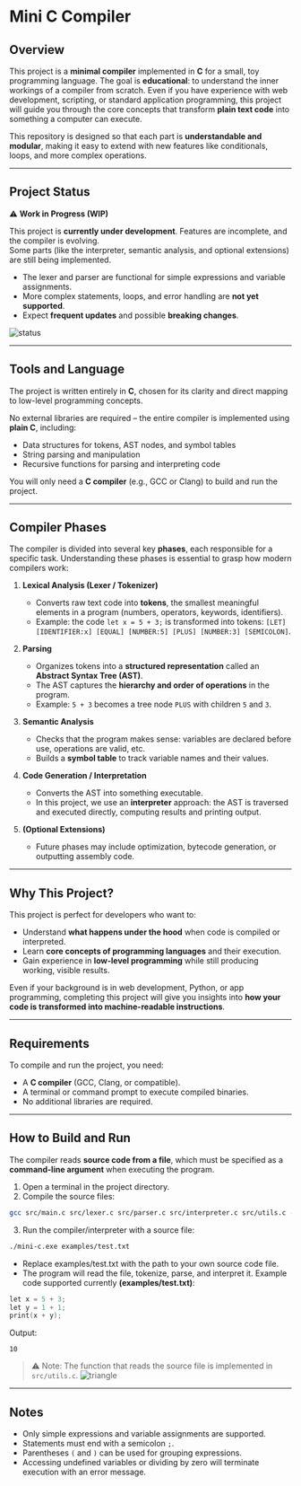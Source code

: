 # Mini C Compiler

## Overview

This project is a **minimal compiler** implemented in **C** for a small, toy programming language. The goal is **educational**: to understand the inner workings of a compiler from scratch. Even if you have experience with web development, scripting, or standard application programming, this project will guide you through the core concepts that transform **plain text code** into something a computer can execute.  

This repository is designed so that each part is **understandable and modular**, making it easy to extend with new features like conditionals, loops, and more complex operations.  

---

## Project Status

⚠️ **Work in Progress (WIP)**

This project is **currently under development**. Features are incomplete, and the compiler is evolving.  
Some parts (like the interpreter, semantic analysis, and optional extensions) are still being implemented.

- The lexer and parser are functional for simple expressions and variable assignments.
- More complex statements, loops, and error handling are **not yet supported**.
- Expect **frequent updates** and possible **breaking changes**.

![status](https://img.shields.io/badge/status-in%20progress-yellow)

---

## Tools and Language

The project is written entirely in **C**, chosen for its clarity and direct mapping to low-level programming concepts.  

No external libraries are required – the entire compiler is implemented using **plain C**, including:  
- Data structures for tokens, AST nodes, and symbol tables  
- String parsing and manipulation  
- Recursive functions for parsing and interpreting code

You will only need a **C compiler** (e.g., GCC or Clang) to build and run the project.

---

## Compiler Phases

The compiler is divided into several key **phases**, each responsible for a specific task. Understanding these phases is essential to grasp how modern compilers work:

1. **Lexical Analysis (Lexer / Tokenizer)**  
   - Converts raw text code into **tokens**, the smallest meaningful elements in a program (numbers, operators, keywords, identifiers).  
   - Example: the code `let x = 5 + 3;` is transformed into tokens: `[LET] [IDENTIFIER:x] [EQUAL] [NUMBER:5] [PLUS] [NUMBER:3] [SEMICOLON]`.

2. **Parsing**  
   - Organizes tokens into a **structured representation** called an **Abstract Syntax Tree (AST)**.  
   - The AST captures the **hierarchy and order of operations** in the program.  
   - Example: `5 + 3` becomes a tree node `PLUS` with children `5` and `3`.

3. **Semantic Analysis**  
   - Checks that the program makes sense: variables are declared before use, operations are valid, etc.  
   - Builds a **symbol table** to track variable names and their values.

4. **Code Generation / Interpretation**  
   - Converts the AST into something executable.  
   - In this project, we use an **interpreter** approach: the AST is traversed and executed directly, computing results and printing output.

5. **(Optional Extensions)**  
   - Future phases may include optimization, bytecode generation, or outputting assembly code.  

---

## Why This Project?

This project is perfect for developers who want to:  
- Understand **what happens under the hood** when code is compiled or interpreted.  
- Learn **core concepts of programming languages** and their execution.  
- Gain experience in **low-level programming** while still producing working, visible results.  

Even if your background is in web development, Python, or app programming, completing this project will give you insights into **how your code is transformed into machine-readable instructions**.

---

## Requirements

To compile and run the project, you need:

- A **C compiler** (GCC, Clang, or compatible).  
- A terminal or command prompt to execute compiled binaries.  
- No additional libraries are required.

---

## How to Build and Run

The compiler reads **source code from a file**, which must be specified as a **command-line argument** when executing the program.  

1. Open a terminal in the project directory.  
2. Compile the source files:
```bash
gcc src/main.c src/lexer.c src/parser.c src/interpreter.c src/utils.c -Iinclude -o mini-c.exe
```
3. Run the compiler/interpreter with a source file:
```bash
./mini-c.exe examples/test.txt
```
- Replace examples/test.txt with the path to your own source code file.
- The program will read the file, tokenize, parse, and interpret it.
Example code supported currently **(examples/test.txt)**:
```c
let x = 5 + 3;
let y = 1 + 1;
print(x + y);
```
Output:
```plaintext
10
```
> ⚠️ Note: The function that reads the source file is implemented in `src/utils.c`.
![triangle](https://upload.wikimedia.org/wikipedia/commons/4/4f/Triangle_equilateral.svg)

---

## Notes

- Only simple expressions and variable assignments are supported.  
- Statements must end with a semicolon `;`.  
- Parentheses `(` and `)` can be used for grouping expressions.  
- Accessing undefined variables or dividing by zero will terminate execution with an error message.
